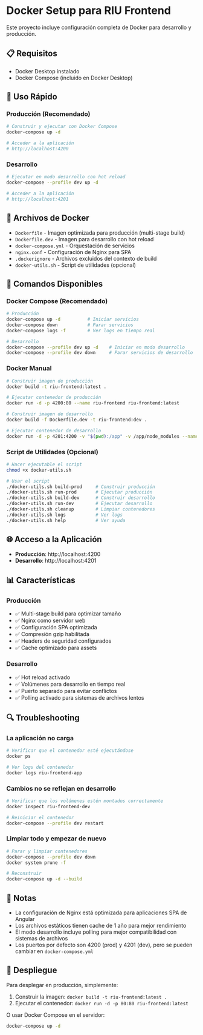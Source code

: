 # Docker Setup para RIU Frontend

Este proyecto incluye configuración completa de Docker para desarrollo y producción.

## 📋 Requisitos

- Docker Desktop instalado
- Docker Compose (incluido en Docker Desktop)

## 🚀 Uso Rápido

### Producción (Recomendado)

```bash
# Construir y ejecutar con Docker Compose
docker-compose up -d

# Acceder a la aplicación
# http://localhost:4200
```

### Desarrollo

```bash
# Ejecutar en modo desarrollo con hot reload
docker-compose --profile dev up -d

# Acceder a la aplicación
# http://localhost:4201
```

## 📁 Archivos de Docker

- `Dockerfile` - Imagen optimizada para producción (multi-stage build)
- `Dockerfile.dev` - Imagen para desarrollo con hot reload
- `docker-compose.yml` - Orquestación de servicios
- `nginx.conf` - Configuración de Nginx para SPA
- `.dockerignore` - Archivos excluidos del contexto de build
- `docker-utils.sh` - Script de utilidades (opcional)

## 🔧 Comandos Disponibles

### Docker Compose (Recomendado)

```bash
# Producción
docker-compose up -d          # Iniciar servicios
docker-compose down           # Parar servicios
docker-compose logs -f        # Ver logs en tiempo real

# Desarrollo
docker-compose --profile dev up -d    # Iniciar en modo desarrollo
docker-compose --profile dev down     # Parar servicios de desarrollo
```

### Docker Manual

```bash
# Construir imagen de producción
docker build -t riu-frontend:latest .

# Ejecutar contenedor de producción
docker run -d -p 4200:80 --name riu-frontend riu-frontend:latest

# Construir imagen de desarrollo
docker build -f Dockerfile.dev -t riu-frontend:dev .

# Ejecutar contenedor de desarrollo
docker run -d -p 4201:4200 -v "$(pwd):/app" -v /app/node_modules --name riu-frontend-dev riu-frontend:dev
```

### Script de Utilidades (Opcional)

```bash
# Hacer ejecutable el script
chmod +x docker-utils.sh

# Usar el script
./docker-utils.sh build-prod     # Construir producción
./docker-utils.sh run-prod       # Ejecutar producción
./docker-utils.sh build-dev      # Construir desarrollo
./docker-utils.sh run-dev        # Ejecutar desarrollo
./docker-utils.sh cleanup        # Limpiar contenedores
./docker-utils.sh logs           # Ver logs
./docker-utils.sh help           # Ver ayuda
```

## 🌐 Acceso a la Aplicación

- **Producción**: http://localhost:4200
- **Desarrollo**: http://localhost:4201

## 📊 Características

### Producción

- ✅ Multi-stage build para optimizar tamaño
- ✅ Nginx como servidor web
- ✅ Configuración SPA optimizada
- ✅ Compresión gzip habilitada
- ✅ Headers de seguridad configurados
- ✅ Cache optimizado para assets

### Desarrollo

- ✅ Hot reload activado
- ✅ Volúmenes para desarrollo en tiempo real
- ✅ Puerto separado para evitar conflictos
- ✅ Polling activado para sistemas de archivos lentos

## 🔍 Troubleshooting

### La aplicación no carga

```bash
# Verificar que el contenedor esté ejecutándose
docker ps

# Ver logs del contenedor
docker logs riu-frontend-app
```

### Cambios no se reflejan en desarrollo

```bash
# Verificar que los volúmenes estén montados correctamente
docker inspect riu-frontend-dev

# Reiniciar el contenedor
docker-compose --profile dev restart
```

### Limpiar todo y empezar de nuevo

```bash
# Parar y limpiar contenedores
docker-compose --profile dev down
docker system prune -f

# Reconstruir
docker-compose up -d --build
```

## 📝 Notas

- La configuración de Nginx está optimizada para aplicaciones SPA de Angular
- Los archivos estáticos tienen cache de 1 año para mejor rendimiento
- El modo desarrollo incluye polling para mejor compatibilidad con sistemas de archivos
- Los puertos por defecto son 4200 (prod) y 4201 (dev), pero se pueden cambiar en `docker-compose.yml`

## 🚀 Despliegue

Para desplegar en producción, simplemente:

1. Construir la imagen: `docker build -t riu-frontend:latest .`
2. Ejecutar el contenedor: `docker run -d -p 80:80 riu-frontend:latest`

O usar Docker Compose en el servidor:

```bash
docker-compose up -d
```
